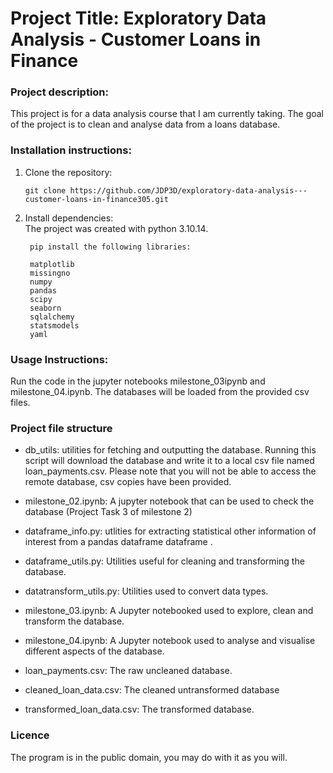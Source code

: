 # Project Title: Exploratory Data Analysis - Customer Loans in Finance
### Project description:  
This project is for a data analysis course that I am currently taking. The goal of the project is to clean and analyse data from a loans database.
### Installation instructions: 
1. Clone the repository: 

       git clone https://github.com/JDP3D/exploratory-data-analysis---customer-loans-in-finance305.git

2. Install dependencies:  
   The project was created with python 3.10.14.

        pip install the following libraries:
        
        matplotlib 
        missingno
        numpy
        pandas
        scipy
        seaborn
        sqlalchemy
        statsmodels
        yaml



### Usage Instructions:  
Run the code in the jupyter notebooks milestone_03ipynb and milestone_04.ipynb. The databases will be loaded from the provided csv files. 

### Project file structure
- db_utils: utilities for fetching and outputting the database. Running this script will download the database and write it to a local csv file named loan_payments.csv. Please note that you will not be able to access the remote database, csv copies have been provided.
  
- milestone_02.ipynb: A jupyter notebook that can be used to check the database (Project Task 3 of milestone 2)

- dataframe_info.py: utlities for extracting statistical other information of interest from a pandas dataframe dataframe .

- dataframe_utils.py: Utilities useful for cleaning and transforming the database.

- datatransform_utils.py: Utilities used to convert data types.

- milestone_03.ipynb: A Jupyter notebooked used to explore, clean and transform the database.

- milestone_04.ipynb: A Jupyter notebook used to analyse and visualise different aspects of the database.

- loan_payments.csv: The raw uncleaned database.

- cleaned_loan_data.csv: The cleaned untransformed database

- transformed_loan_data.csv: The transformed database.


### Licence  

The program is in the public domain, you may do with it as you will.